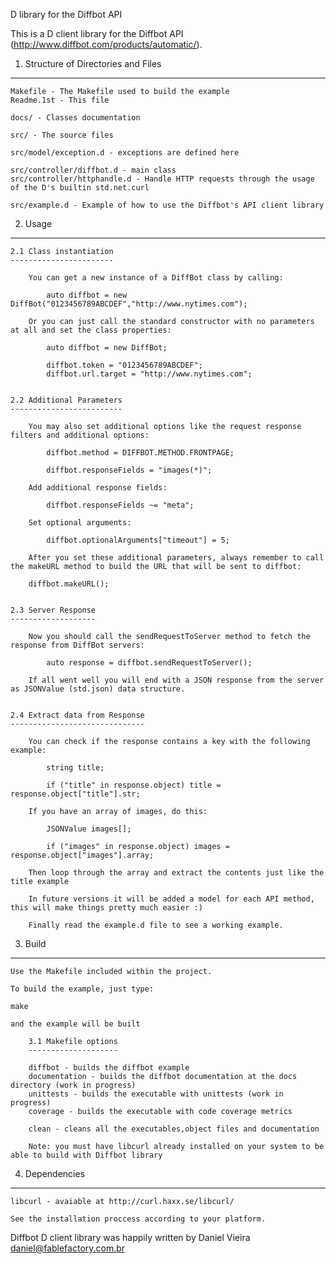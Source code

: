 D library for the Diffbot API

This is a D client library for the Diffbot API (http://www.diffbot.com/products/automatic/).

1. Structure of Directories and Files
-------------------------------------

	Makefile - The Makefile used to build the example
	Readme.1st - This file

	docs/ - Classes documentation

	src/ - The source files

	src/model/exception.d - exceptions are defined here

	src/controller/diffbot.d - main class
	src/controller/httphandle.d - Handle HTTP requests through the usage of the D's builtin std.net.curl

	src/example.d - Example of how to use the Diffbot's API client library

2. Usage
--------

	2.1 Class instantiation
	-----------------------

		You can get a new instance of a DiffBot class by calling:

			auto diffbot = new DiffBot("0123456789ABCDEF","http://www.nytimes.com");

		Or you can just call the standard constructor with no parameters at all and set the class properties:

			auto diffbot = new DiffBot;

			diffbot.token = "0123456789ABCDEF";
			diffbot.url.target = "http://www.nytimes.com";


	2.2 Additional Parameters
	-------------------------

		You may also set additional options like the request response filters and additional options:

			diffbot.method = DIFFBOT.METHOD.FRONTPAGE;
			
			diffbot.responseFields = "images(*)";

		Add additional response fields:

			diffbot.responseFields ~= "meta";

		Set optional arguments:

			diffbot.optionalArguments["timeout"] = 5;

		After you set these additional parameters, always remember to call the makeURL method to build the URL that will be sent to diffbot:

		diffbot.makeURL();


	2.3 Server Response
	-------------------

		Now you should call the sendRequestToServer method to fetch the response from DiffBot servers:

			auto response = diffbot.sendRequestToServer();

		If all went well you will end with a JSON response from the server as JSONValue (std.json) data structure.


	2.4 Extract data from Response
	------------------------------

		You can check if the response contains a key with the following example:

			string title;

			if ("title" in response.object) title = response.object["title"].str;

		If you have an array of images, do this:

			JSONValue images[];

			if ("images" in response.object) images = response.object["images"].array;

		Then loop through the array and extract the contents just like the title example

		In future versions it will be added a model for each API method, this will make things pretty much easier :)

		Finally read the example.d file to see a working example.


3. Build
---------

	Use the Makefile included within the project.

	To build the example, just type:

	make 

	and the example will be built

		3.1 Makefile options
		--------------------

		diffbot - builds the diffbot example
		documentation - builds the diffbot documentation at the docs directory (work in progress)
		unittests - builds the executable with unittests (work in progress)
		coverage - builds the executable with code coverage metrics

		clean - cleans all the executables,object files and documentation

		Note: you must have libcurl already installed on your system to be able to build with Diffbot library


4. Dependencies
---------------

	libcurl - avaiable at http://curl.haxx.se/libcurl/

	See the installation proccess according to your platform.


Diffbot D client library was happily written by Daniel Vieira <daniel@fablefactory.com.br>
